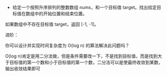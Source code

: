 * 给定一个按照升序排列的整数数组 nums，和一个目标值 target。找出给定目标值在数组中的开始位置和结束位置。

如果数组中不存在目标值 target，返回 [-1, -1]。

进阶：

你可以设计并实现时间复杂度为 O(log n) 的算法解决此问题吗？

O(log n)肯定是用二分法做，但是条件需要改一下，不是找到目标值，而是找到大于目标值的第一个数和小于目标值的第一个数，二分法可以是使最终收敛到某数，输出收敛结果即可